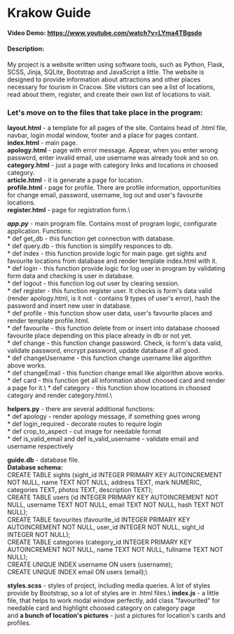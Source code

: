 # Krakow Guide
#### Video Demo: https://www.youtube.com/watch?v=LYma4TBgsdo
#### Description:


My project is a website written using software tools, such as Python, Flask, SCSS, Jinja, SQLite, Bootstrap and JavaScript a little. The website is designed to provide information about attractions and other places necessary for tourism in Cracow. Site visitors can see a list of locations, read about them, register, and create their own list of locations to visit.

### Let's move on to the files that take place in the program:
**layout.html** - a template for all pages of the site. Contains head of .html file, navbar, login modal window, footer and a place for pages contant.\
**index.html** - main page.\
**apology.html** - page with error message. Appear, when you enter wrong password, enter invalid email, use username was already took and so on.\
**category.html** - just a page with category links and locations in choosed category.\
**article.html** - it is generate a page for location.\
**profile.html** - page for profile. There are profile information, opportunities for change email, password, username, log out and user's favourite locations.\
**register.html**  - page for registration form.\

***app.py*** - main program file. Contains most of program logic, configurate application. Functions:\
    * def get_db - this function get connection with database.\
    * def query.db - this function is simplify responces to db.\
    * def index - this function provide logic for main page. get sights and favourite locations from database and render template index.html with it.\
    * def login - this function provide logic for log user in program by validating form data and checking is user in database.\
    * def logout - this function log out user by clearing session.\
    * def register - this function register user. It checks is form's data valid (render apology.html, is it not - contains 9 types of user's error), hash the password and insert new user in database. \
    * def profile - this function show user data, user's favourite places and render template profile.html.\
    * def favourite - this function delete from or insert into database choosed favourite place depending on this place already in db or not yet.\
    * def change - this function change password. Check, is form's data valid, validate password, encrypt password, update database if all good.\
    * def changeUsername - this function change username like algorithm above works.\
    * def changeEmail - this function change email like algorithm above works.\
    * def card - this function get all information about choosed card and render a page for it.\ 
    * def category - this function show locations in choosed category and render category.html.\

**helpers.py** - there are several additional functions:\
    * def apology - render apology message, if something goes wrong\
    * def login_required - decorate routes to require login\
    * def crop_to_aspect - cut image for needable format\
    * def is_valid_email and def is_valid_username - validate email and username respectively

**guide.db** - database file.\
__Database schema:__\
CREATE TABLE sights (sight_id INTEGER PRIMARY KEY AUTOINCREMENT NOT NULL, name TEXT NOT NULL, address TEXT, mark NUMERIC, categories TEXT, photos TEXT, description TEXT);\
CREATE TABLE users (id INTEGER PRIMARY KEY AUTOINCREMENT NOT NULL, username TEXT NOT NULL, email TEXT NOT NULL, hash TEXT NOT NULL);\
CREATE TABLE favourites (favourite_id INTEGER PRIMARY KEY AUTOINCREMENT NOT NULL, user_id INTEGER NOT NULL, sight_id INTEGER NOT NULL);\
CREATE TABLE categories (category_id INTEGER PRIMARY KEY AUTOINCREMENT NOT NULL, name TEXT NOT NULL, fullname TEXT NOT NULL);\
CREATE UNIQUE INDEX username ON users (username);\
CREATE UNIQUE INDEX email ON users (email);\

**styles.scss** - styles of project, including media queries. A lot of styles provide by Bootstrap, so a lot of styles are in .html files.\ 
**index.js** - a little file, that helps to work modal window perfectly, add class "favourited" for needable card and highlight choosed category on category page\
and **a bunch of location's pictures** - just a pictures for location's cards and profiles.